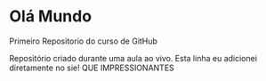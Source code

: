 # Olá Mundo
 Primeiro Repositorio do curso de GitHub

 Repositório criado durante uma aula ao vivo.
 Esta linha eu adicionei diretamente no sie! QUE IMPRESSIONANTES
